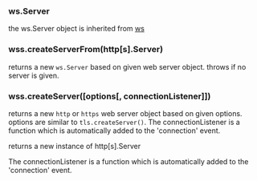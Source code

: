 ### ws.Server
the ws.Server object is inherited from [ws](http://npmjs.org/ws)

### wss.createServerFrom(http[s].Server)
returns a new `ws.Server` based on given web server object. throws if no server is given.

### wss.createServer([options[, connectionListener]])

returns a new `http` or `https` web server object based on given options.  options are similar to `tls.createServer()`. The connectionListener is a function which is automatically added to the 'connection' event.

returns a new instance of http[s].Server

The connectionListener is a function which is automatically added to the 'connection' event.
